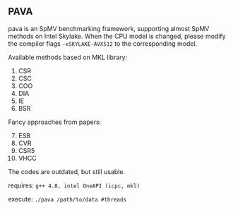 ## PAVA
pava is an SpMV benchmarking framework, supporting almost SpMV methods on Intel Skylake. When the CPU model is changed, please modify the compiler flags `-xSKYLAKE-AVX512` to the corresponding model. 

Available methods based on MKL library:
1. CSR
2. CSC
3. COO
4. DIA
5. IE
6. BSR

Fancy approaches from papers: 

7. ESB
8. CVR
9. CSR5
10. VHCC

The codes are outdated, but still usable. 

requires:
`g++ 4.8, intel OneAPI (icpc, mkl) `

execute:
`./pava /path/to/data #threads`